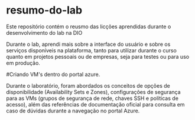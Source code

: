 # resumo-do-lab
Este repositório contém o reusmo das licções aprendidas durante o desenvolvimento do lab na DIO


Durante o lab, aprendi mais sobre a interface do usuário e sobre os serviços disponíveis na plataforma, tanto para utilizar durante o curso quanto em projetos pessoais ou de empresas, seja para testes ou para uso em produção.

#Criando VM's dentro do portal azure.

Durante o laboratório, foram abordados os conceitos de opções de disponibilidade (Availability Sets e Zones), configurações de segurança para as VMs (grupos de segurança de rede, chaves SSH e políticas de acesso), além das referências de documentação oficial para consulta em caso de dúvidas durante a navegação no portal Azure.
